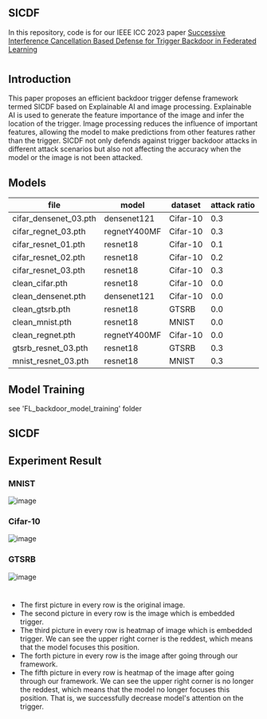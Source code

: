 ## SICDF

In this repository, code is for our IEEE ICC 2023 paper [Successive Interference Cancellation Based Defense for Trigger Backdoor in Federated Learning](https://github.com/melamaze/SICDF) 
#

## Introduction
This paper proposes an efficient backdoor trigger defense
framework termed SICDF based on Explainable AI and image
processing. Explainable AI is used to generate the feature
importance of the image and infer the location of the trigger.
Image processing reduces the influence of important features,
allowing the model to make predictions from other features
rather than the trigger. SICDF not only defends against trigger
backdoor attacks in different attack scenarios but also not
affecting the accuracy when the model or the image is not
been attacked.

## Models

| file                  | model        | dataset  | attack ratio | 
|-----------------------|--------------|----------|--------------|
| cifar_densenet_03.pth | densenet121  | Cifar-10 | 0.3          |
| cifar_regnet_03.pth   | regnetY400MF | Cifar-10 | 0.3          |
| cifar_resnet_01.pth   | resnet18     | Cifar-10 | 0.1          |
| cifar_resnet_02.pth   | resnet18     | Cifar-10 | 0.2          |
| cifar_resnet_03.pth   | resnet18     | Cifar-10 | 0.3          |
| clean_cifar.pth       | resnet18     | Cifar-10 | 0.0          |
| clean_densenet.pth    | densenet121  | Cifar-10 | 0.0          |
| clean_gtsrb.pth       | resnet18     | GTSRB    | 0.0          |
| clean_mnist.pth       | resnet18     | MNIST    | 0.0          |
| clean_regnet.pth      | regnetY400MF | Cifar-10 | 0.0          |
| gtsrb_resnet_03.pth   | resnet18     | GTSRB    | 0.3          |
| mnist_resnet_03.pth   | resnet18     | MNIST    | 0.3          |

## Model Training 
see 'FL_backdoor_model_training' folder

## SICDF

## Experiment Result

### MNIST
![image](https://i.imgur.com/aSNMNRF.png)

### Cifar-10
![image](https://imgur.com/PWNXC7v.png)

### GTSRB
![image](https://imgur.com/iI32r2E.png)

#
- The first picture in every row is the original image.
- The second picture in every row is the image which is embedded trigger.
- The third picture in every row is heatmap of image which is embedded trigger. We can see the upper right corner is the reddest, which means that the model focuses this position.
- The forth picture in every row is the image after going through our framework.
- The fifth picture in every row is heatmap of the image after going through our framework. We can see the upper right corner is no longer the reddest, which means that the model no longer focuses this position. That is, we successfully decrease model's attention on the trigger.

































